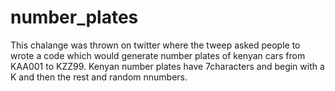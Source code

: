 # number_plates
This chalange was thrown on twitter where the tweep asked people to wrote a code which would generate number plates of kenyan cars from KAA001 to KZZ99.
Kenyan number plates have 7characters and begin with a K and then the rest and random nnumbers.
